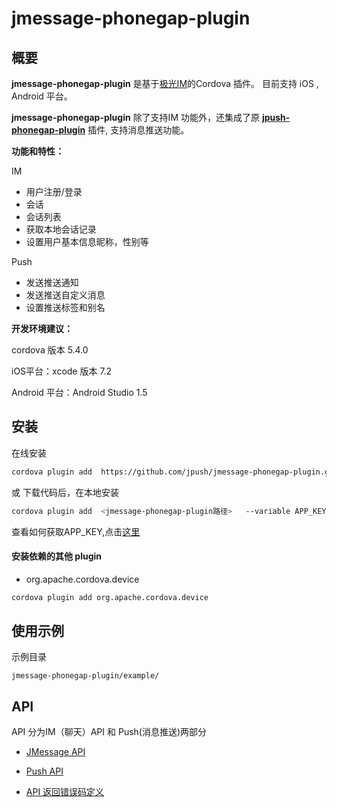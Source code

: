 
# jmessage-phonegap-plugin

## 概要

**jmessage-phonegap-plugin** 是基于[极光IM](http://docs.jpush.io/guideline/jmessage_guide/)的Cordova 插件。 目前支持 iOS , Android 平台。

**jmessage-phonegap-plugin**  除了支持IM 功能外，还集成了原 [**jpush-phonegap-plugin**](https://github.com/jpush/jpush-phonegap-plugin) 插件,  支持消息推送功能。


**功能和特性：**

IM
+ 用户注册/登录
+ 会话
+ 会话列表
+ 获取本地会话记录
+ 设置用户基本信息昵称，性别等

Push
+ 发送推送通知
+ 发送推送自定义消息
+ 设置推送标签和别名



**开发环境建议：**


cordova 版本 5.4.0 

iOS平台：xcode 版本 7.2

Android 平台：Android Studio 1.5




## 安装

在线安装

```sh
cordova plugin add  https://github.com/jpush/jmessage-phonegap-plugin.git --variable APP_KEY="<your app key>"
```

或 下载代码后，在本地安装

```sh
cordova plugin add  <jmessage-phonegap-plugin路径>   --variable APP_KEY="<your app key>"
```



查看如何获取APP_KEY,点击[这里](http://docs.jpush.io/guideline/statistical_report/)




#### 安装依赖的其他 plugin

+ org.apache.cordova.device

```sh
cordova plugin add org.apache.cordova.device
```



## 使用示例

示例目录

`jmessage-phonegap-plugin/example/`





## API 

API 分为IM（聊天）API 和  Push(消息推送)两部分

+ [JMessage API](doc/JMessage_API.md)

+ [Push API](doc/JPush_API.md)

+ [API 返回错误码定义](http://docs.jpush.io/client/im_errorcode/)








